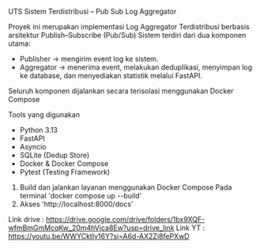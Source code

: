  UTS Sistem Terdistribusi – Pub Sub Log Aggregator

 <!-- Penjelasan  -->
 Proyek ini merupakan implementasi Log Aggregator Terdistribusi berbasis arsitektur Publish–Subscribe (Pub/Sub)
Sistem terdiri dari dua komponen utama:
- Publisher → mengirim event log ke sistem.
- Aggregator → menerima event, melakukan deduplikasi, menyimpan log ke database, dan menyediakan statistik melalui FastAPI.  

Seluruh komponen dijalankan secara terisolasi menggunakan Docker Compose

Tools yang digunakan 
- Python 3.13  
- FastAPI  
- Asyncio  
- SQLite (Dedup Store)  
- Docker & Docker Compose  
- Pytest (Testing Framework)

<!-- Cara menjalankan  -->

1. Build dan jalankan layanan menggunakan Docker Compose
   Pada terminal
   'docker compose up --build'
2. Akses 'http://localhost:8000/docs'


<!-- Laporan  -->

Link drive : https://drive.google.com/drive/folders/1bx9XQF-wfmBmGmMcqKw_20m4hVjca8Ew?usp=drive_link
Link YT : https://youtu.be/WWYCktIy16Y?si=A6d-AX2Zi8fePXwD
